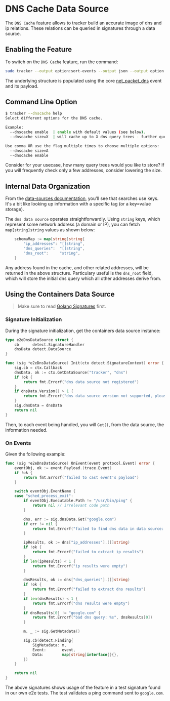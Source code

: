 # DNS Cache Data Source

The `DNS Cache` feature allows to tracker build an accurate image of dns and ip relations.
These relations can be queried in signatures through a data source.

## Enabling the Feature

To switch on the `DNS Cache` feature, run the command:

```bash
sudo tracker --output option:sort-events --output json --output option:parse-arguments --dnscache enable --events <event_type>
```

The underlying structure is populated using the core [net_packet_dns](../../events/builtin/network/net_packet_dns.md) event and its payload.

## Command Line Option

```bash
$ tracker --dnscache help
Select different options for the DNS cache.

Example:
  --dnscache enable  | enable with default values (see below).
  --dnscache size=X  | will cache up to X dns query trees - further queries may be cached regardless (default: 5000).

Use comma OR use the flag multiple times to choose multiple options:
  --dnscache size=A
  --dnscache enable
```

Consider for your usecase, how many query trees would you like to store? If you will frequently check only a few addresses, consider lowering the size.

## Internal Data Organization

From the [data-sources documentation](./overview.md), you'll see that searches use keys. It's a bit like looking up information with a specific tag (or a key=value storage).

The `dns data source` operates straightforwardly. Using `string` keys, which represent some network address (a domain or IP), you can fetch `map[string]string` values as shown below:

```go
    schemaMap := map[string]string{
		"ip_addresses": "[]string",
		"dns_queries":  "[]string",
		"dns_root":     "string",
	}
```

Any address found in the cache, and other related addresses, will be returned in the above structure. Particulary useful is the `dns_root` field, which will store the initial dns query which all other addresses derive from.

## Using the Containers Data Source

> Make sure to read [Golang Signatures](../../events/custom/golang.md) first.

### Signature Initialization

During the signature initialization, get the containers data source instance:

```go
type e2eDnsDataSource struct {
	cb      detect.SignatureHandler
	dnsData detect.DataSource
}

func (sig *e2eDnsDataSource) Init(ctx detect.SignatureContext) error {
	sig.cb = ctx.Callback
	dnsData, ok := ctx.GetDataSource("tracker", "dns")
	if !ok {
		return fmt.Errorf("dns data source not registered")
	}
	if dnsData.Version() > 1 {
		return fmt.Errorf("dns data source version not supported, please update this signature")
	}
	sig.dnsData = dnsData
	return nil
}
```

Then, to each event being handled, you will `Get()`, from the data source, the information needed.

### On Events

Given the following example:

```go
func (sig *e2eDnsDataSource) OnEvent(event protocol.Event) error {
	eventObj, ok := event.Payload.(trace.Event)
	if !ok {
		return fmt.Errorf("failed to cast event's payload")
	}

	switch eventObj.EventName {
	case "sched_process_exit":
		if eventObj.Executable.Path != "/usr/bin/ping" {
			return nil // irrelevant code path
		}

		dns, err := sig.dnsData.Get("google.com")
		if err != nil {
			return fmt.Errorf("failed to find dns data in data source: %v", err)
		}

		ipResults, ok := dns["ip_addresses"].([]string)
		if !ok {
			return fmt.Errorf("failed to extract ip results")
		}
		if len(ipResults) < 1 {
			return fmt.Errorf("ip results were empty")
		}

		dnsResults, ok := dns["dns_queries"].([]string)
		if !ok {
			return fmt.Errorf("failed to extract dns results")
		}
		if len(dnsResults) < 1 {
			return fmt.Errorf("dns results were empty")
		}
		if dnsResults[0] != "google.com" {
			return fmt.Errorf("bad dns query: %s", dnsResults[0])
		}

		m, _ := sig.GetMetadata()

		sig.cb(detect.Finding{
			SigMetadata: m,
			Event:       event,
			Data:        map[string]interface{}{},
		})
	}

	return nil
}
```

The above signatures shows usage of the feature in a test signature found in our own e2e tests. The test validates a ping command sent to `google.com`.
